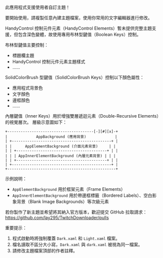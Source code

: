 ﻿此應用程式支援使用者自訂主題！

要開始使用，請複製任意內建主題檔案，使用你常用的文字編輯器進行修改。

HandyControl 控制元件元素（HandyControl Elements）暫未提供完整主題支援，但包含深色變體，故使用專用布林型鍵值（Boolean Keys）控制。

布林型鍵值主要控制：

- 標題欄主題
- HandyControl 控制元件元素主題樣式
- ……

SolidColorBrush 型鍵值（SolidColorBrush Keys）控制以下顏色屬性：

- 應用程式背景色
- 文字顏色
- 邊框顏色
- ……

內層鍵值（Inner Keys）用於增強雙層遞迴元素（Double-Recursive Elements）的視覺層次。
層級示意圖如下：

```層級示意圖
+---------------------------------------[-][#][x]-+
|             AppBackground (應用背景)             |
| +---------------------------------------------+ |
| |      AppElementBackground (介面元素背景)     | |
| | +-----------------------------------------+ | |
| | | AppInnerElementBackground (內層元素背景) | | |
| | +-----------------------------------------+ | |
| +---------------------------------------------+ |
+-------------------------------------------------+
```  

示例說明：

- `AppElementBackground` 用於框架元素（Frame Elements）
- `AppInnerElementBackground` 用於帶邊框標籤（Bordered Labels）、空白影象背景（Blank Image Backgrounds）等次級元素

若你製作了新主題並希望將其納入官方版本，歡迎提交 GitHub 拉取請求：  
<https://github.com/lay295/TwitchDownloader/pulls>

重要提示：  

1. 程式啟動時將強制覆蓋 `Dark.xaml` 和 `Light.xaml` 檔案。
2. 檔名讀取不區分大小寫，`Dark.xaml` 與 `dark.xaml` 被視為同一檔案。
3. 請修改主題檔案頂部的作者註釋。
